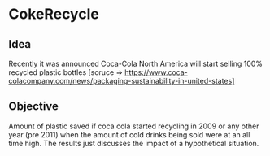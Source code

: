 # CokeRecycle

## Idea
Recently it was announced Coca-Cola North America will start selling 100% recycled plastic bottles [soruce => https://www.coca-colacompany.com/news/packaging-sustainability-in-united-states]

## Objective
Amount of plastic saved if coca cola started recycling in 2009 or any other year (pre 2011) when the amount of cold drinks being sold were at an all time high. The results just discusses the impact of a hypothetical situation.
